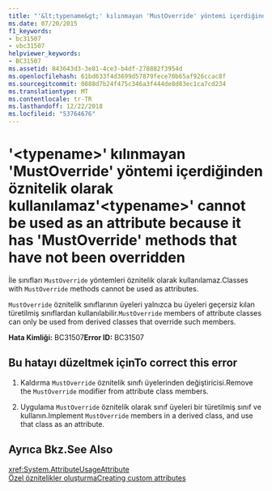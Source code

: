 ```yaml
---
title: "'&lt;typename&gt;' kılınmayan 'MustOverride' yöntemi içerdiğinden öznitelik olarak kullanılamaz"
ms.date: 07/20/2015
f1_keywords:
- bc31507
- vbc31507
helpviewer_keywords:
- BC31507
ms.assetid: 843643d3-3e81-4ce3-b4df-278882f3954d
ms.openlocfilehash: 61bd633f4d3699d57879fece70b65af926ccac8f
ms.sourcegitcommit: 0888d7b24f475c346a3f444de8d83ec1ca7cd234
ms.translationtype: MT
ms.contentlocale: tr-TR
ms.lasthandoff: 12/22/2018
ms.locfileid: "53764676"
---
```

# <a name="lttypenamegt-cannot-be-used-as-an-attribute-because-it-has-mustoverride-methods-that-have-not-been-overridden"></a><span data-ttu-id="5f68a-102">'&lt;typename&gt;' kılınmayan 'MustOverride' yöntemi içerdiğinden öznitelik olarak kullanılamaz</span><span class="sxs-lookup"><span data-stu-id="5f68a-102">'&lt;typename&gt;' cannot be used as an attribute because it has 'MustOverride' methods that have not been overridden</span></span>
<span data-ttu-id="5f68a-103">İle sınıfları `MustOverride` yöntemleri öznitelik olarak kullanılamaz.</span><span class="sxs-lookup"><span data-stu-id="5f68a-103">Classes with `MustOverride` methods cannot be used as attributes.</span></span>  
  
 <span data-ttu-id="5f68a-104">`MustOverride` öznitelik sınıflarının üyeleri yalnızca bu üyeleri geçersiz kılan türetilmiş sınıflardan kullanılabilir.</span><span class="sxs-lookup"><span data-stu-id="5f68a-104">`MustOverride` members of attribute classes can only be used from derived classes that override such members.</span></span>  
  
 <span data-ttu-id="5f68a-105">**Hata Kimliği:** BC31507</span><span class="sxs-lookup"><span data-stu-id="5f68a-105">**Error ID:** BC31507</span></span>  
  
## <a name="to-correct-this-error"></a><span data-ttu-id="5f68a-106">Bu hatayı düzeltmek için</span><span class="sxs-lookup"><span data-stu-id="5f68a-106">To correct this error</span></span>  
  
1.  <span data-ttu-id="5f68a-107">Kaldırma `MustOverride` öznitelik sınıfı üyelerinden değiştiricisi.</span><span class="sxs-lookup"><span data-stu-id="5f68a-107">Remove the `MustOverride` modifier from attribute class members.</span></span>  
  
2.  <span data-ttu-id="5f68a-108">Uygulama `MustOverride` öznitelik olarak sınıf üyeleri bir türetilmiş sınıf ve kullanın.</span><span class="sxs-lookup"><span data-stu-id="5f68a-108">Implement `MustOverride` members in a derived class, and use that class as an attribute.</span></span>  
  
## <a name="see-also"></a><span data-ttu-id="5f68a-109">Ayrıca Bkz.</span><span class="sxs-lookup"><span data-stu-id="5f68a-109">See Also</span></span>  
 <xref:System.AttributeUsageAttribute>  
 [<span data-ttu-id="5f68a-110">Özel öznitelikler oluşturma</span><span class="sxs-lookup"><span data-stu-id="5f68a-110">Creating custom attributes</span></span>](~/docs/visual-basic/programming-guide/concepts/attributes/creating-custom-attributes.md)
